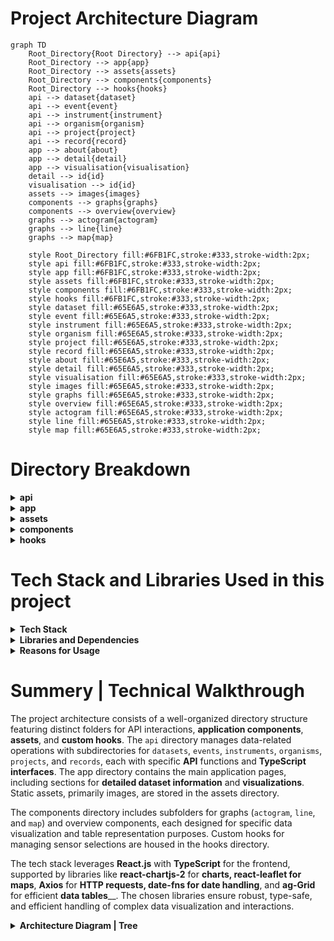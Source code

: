 # Project Architecture Diagram

```mermaid
graph TD
    Root_Directory{Root Directory} --> api{api}
    Root_Directory --> app{app}
    Root_Directory --> assets{assets}
    Root_Directory --> components{components}
    Root_Directory --> hooks{hooks}
    api --> dataset{dataset}
    api --> event{event}
    api --> instrument{instrument}
    api --> organism{organism}
    api --> project{project}
    api --> record{record}
    app --> about{about}
    app --> detail{detail}
    app --> visualisation{visualisation}
    detail --> id{id}
    visualisation --> id{id}
    assets --> images{images}
    components --> graphs{graphs}
    components --> overview{overview}
    graphs --> actogram{actogram}
    graphs --> line{line}
    graphs --> map{map}
    
    style Root_Directory fill:#6FB1FC,stroke:#333,stroke-width:2px;
    style api fill:#6FB1FC,stroke:#333,stroke-width:2px;
    style app fill:#6FB1FC,stroke:#333,stroke-width:2px;
    style assets fill:#6FB1FC,stroke:#333,stroke-width:2px;
    style components fill:#6FB1FC,stroke:#333,stroke-width:2px;
    style hooks fill:#6FB1FC,stroke:#333,stroke-width:2px;
    style dataset fill:#65E6A5,stroke:#333,stroke-width:2px;
    style event fill:#65E6A5,stroke:#333,stroke-width:2px;
    style instrument fill:#65E6A5,stroke:#333,stroke-width:2px;
    style organism fill:#65E6A5,stroke:#333,stroke-width:2px;
    style project fill:#65E6A5,stroke:#333,stroke-width:2px;
    style record fill:#65E6A5,stroke:#333,stroke-width:2px;
    style about fill:#65E6A5,stroke:#333,stroke-width:2px;
    style detail fill:#65E6A5,stroke:#333,stroke-width:2px;
    style visualisation fill:#65E6A5,stroke:#333,stroke-width:2px;
    style images fill:#65E6A5,stroke:#333,stroke-width:2px;
    style graphs fill:#65E6A5,stroke:#333,stroke-width:2px;
    style overview fill:#65E6A5,stroke:#333,stroke-width:2px;
    style actogram fill:#65E6A5,stroke:#333,stroke-width:2px;
    style line fill:#65E6A5,stroke:#333,stroke-width:2px;
    style map fill:#65E6A5,stroke:#333,stroke-width:2px;
```



# Directory Breakdown

<details>
  <summary><strong>api</strong></summary>
  Contains various subdirectories that handle different types of data and interactions:

# Summary of API Directory

## General Structure
### `api.ts`
This file defines the API functions for interacting with the specific type of data-related endpoints:

- **getItems**: Fetches all items (datasets, events, instruments, organisms, projects, or records).
- **getItem**: Fetches a specific item by ID.
- **filterItems**: Filters items based on provided criteria.

### `interface.ts`
This file contains TypeScript interfaces that define the structure of the specific type of data:

- **Item**: Represents the main item structure with relevant fields.
- **Contact**: Represents contact information with fields for `firstName`, `lastName`, `email`, `userid`, and `webpage`.
- **Taxon**: Represents taxonomic coverage including fields for `taxonScientificName`, `taxonCommonName`, and `dyntaxaId`.
- **GeographicWENS**: Represents geographical coverage with coordinates and a description.
- **RangeDateTime**: Represents temporal coverage with `startDatetime` and `endDateTime`.
- **Reference**: Represents bibliographic citation with `DOI` and `title`.

## Specific Subdirectories
Each subdirectory under `api` handles interactions for different types of data and includes the following two key files:
- **dataset**: Handles dataset-related API interactions.
- **event**: Manages event-related API calls.
- **instrument**: Responsible for instrument data API interactions.
- **organism**: Deals with organism-related API calls.
- **project**: Manages project-specific API interactions.
- **record**: Handles record-related API data.

Each subdirectory follows the same structure but is tailored to handle its specific type of data interactions and definitions.

### `apiService.ts`
This file provides the core functions for making HTTP requests using Axios:
- **get**: 
  - **Purpose**: Performs a GET request to the specified endpoint.
  - **Implementation**: 
    - Constructs the full URL using the base URL (`BASE_URL`) and the given endpoint.
    - Uses Axios to send a GET request to this URL.
    - Returns the response data if the request is successful.
    - Catches any errors during the request and returns the error as an `AxiosError` type.
- **post**: 
  - **Purpose**: Performs a POST request to the specified endpoint with an optional request body and parameters.
  - **Implementation**: 
    - Constructs the full URL using the base URL (`BASE_URL`) and the given endpoint.
    - Uses Axios to send a POST request to this URL with the provided body and optional parameters.
    - Sets the `Content-Type` header to `application/json`.
    - Includes optional parameters, defaulting to `{ take: 100 }`.
    - Returns the response data if the request is successful.
    - Catches any errors during the request and returns the error as an `AxiosError` type.

  
</details>

<details>
  <summary><strong>app</strong></summary>
  Contains the main application structure and pages:


***About*** Sub-folder includes:
- **Description**: Renders information about SBDI Biologging tools and its role in managing data from animal sensor systems.
- **API Details**: Provides links to the Biologging Open API and its data model.
- **Contact Information**: Offers contact details for inquiries and contributions.

***Details*** Sub-folder includes:
- **Overview**: Displays detailed information about a specific dataset and available dataset versions with download links.

</details>

<details>
  <summary><strong>assets</strong></summary>
  Contains static assets like images:

  - **images**: Directory for storing image files.
</details>

<details>
  <summary><strong>components</strong></summary>

### ***The overview of each subfolder's components, their functionalities, props, dependencies, and usage.***

## 1. `actogram` Subfolder
**Description**: This subfolder contains components dedicated to visualizing actogram data, representing activity patterns over time. 

### Actogram Component
- **Description**: Fetches actogram data and renders a graph displaying activity patterns.
- **Props**: Accepts an array of event objects (`events`).
- **Dependencies**: Utilizes React, date-fns for date manipulation, and custom API modules for data fetching.
- **Usage**: `<Actogram events={events} />`

### ActogramGraph Component
- **Description**: Renders the actogram graph based on provided data.
- **Props**: Receives data arrays (`data`), a map of month counts (`mCounts`), and the total number of days (`days`).
- **Dependencies**: Utilizes React and react-chartjs-2 for graph rendering.
- **Usage**: `<ActogramGraph data={data} mCounts={mCounts} days={days} />`

## 2. `line` Subfolder
### **Description**: Contains components for displaying line graphs.

### LineGraph Component
- **Description**: Fetches data and renders a line graph displaying sensor data over time.
- **Props**: Accepts an array of event objects (`events`) and the name of the sensor (`sensor`).
- **Dependencies**: Requires React, react-chartjs-2, and custom API modules.
- **Usage**: `<LineGraph events={events} sensor={sensor} />`

## 3. `map` Subfolder
**Description**: Houses components for displaying geographical data on maps, facilitating the visualization of spatial information.

### MapGraph Component
- **Description**: Fetches geographical data and renders a map with markers and polylines.
- **Props**: Receives an array of event objects (`events`).
- **Dependencies**: Depends on React, react-leaflet, and custom API modules for data retrieval.
- **Usage**: `<MapGraph events={events} />`

### MapComponent Component
- **Description**: Renders the Leaflet map and coordinates the rendering of markers and polylines.
- **Props**: Accepts an array of coordinate arrays (`data`).
- **Dependencies**: Utilizes React, react-leaflet, and leaflet library.
- **Usage**: `<MapComponent data={data} />`

### Polylines Component
- **Description**: Renders polylines on the map based on provided coordinate data.
- **Props**: Receives an array of coordinate arrays (`coords`).
- **Dependencies**: Requires React, react-leaflet, and leaflet library.
- **Usage**: `<Polylines coords={coords} />`


# Overview

## 1. `table.tsx` file:

### Description:
This file contains the implementation of a table component (`OverviewTable`) for displaying dataset information. It utilizes the AG Grid component for efficient rendering and management of large datasets.

### Dependencies:
- React: For building the user interface.
- ag-Grid: A feature-rich datagrid library for displaying large datasets in tabular format.
- axios: A promise-based HTTP client for making API requests.
- date-fns: A library for manipulating dates in JavaScript.

### Components:
- `OverviewTable`: Renders a table displaying dataset information with features like sorting, filtering, and row selection.

### Features:
- Error handling: Detects and displays error messages if data loading fails.
- Row selection: Allows users to select a row and trigger a callback function (`onSelect`) with the selected dataset item.
- Cell rendering: Custom rendering of certain cells, such as temporal coverage, for improved readability.
- Grid configuration: Configures default grid options and column definitions for consistent behavior and appearance.

## 2. `Snippet.tsx` file:

### Description:
This file contains the implementation of a snippet component (`OverviewSnippet`) for displaying summarized dataset information. It provides links for accessing detailed information, visualization, and dataset download.

### Dependencies:
- React: For building the user interface.
- Font Awesome: For adding icons to enhance visual representation.

### Components:
- `OverviewSnippet`: Renders a summarized view of dataset information with links for detailed information, visualization, and download.

### Features:
- Dataset overview: Displays basic information about the dataset such as title, description, instruments, and sensors.
- Links: Provides links for accessing more detailed information, visualization, and dataset download.
- Download functionality: Allows users to download the dataset in JSON format.
- Error handling: Handles cases where dataset information is unavailable or incomplete.


</details>

<details>
  <summary><strong>hooks</strong></summary>
  

## Description:
The `hooks` folder contains custom hooks and context providers used for managing sensor selection in visualizations.

## Files:

#### Description:
This file exports a custom hook `useSensorSelection` and a context provider `SensorSelectionProvider` for managing sensor selection.

#### Dependencies:
- React: For building the user interface.

#### Components/Interfaces:
- `SensorSelectionContext`: Context for managing sensor selection state.
- `useSensorSelection`: Custom hook for accessing sensor selection context.
- `SensorSelectionProvider`: Context provider component for managing sensor selection state.

#### Features:
- Context management: Provides a context and custom hook for managing sensor selection state across components.
- Sensor selection update: Allows components to update the selected sensors and trigger re-renders when sensor selection changes.


</details>


# Tech Stack and Libraries Used in this project

<details>
  <summary><strong>Tech Stack</strong></summary>

- **Frontend Framework:** React.js with TypeScript
- **Styling:** CSS (potentially with CSS-in-JS libraries)
- **Data Visualization:** react-chartjs-2 for rendering charts/graphs, react-leaflet for mapping, potentially supplemented by Leaflet library
- **State Management:** React Context API (for managing sensor selection)
- **HTTP Requests:** Axios for making API requests
- **Date Manipulation:** date-fns for handling dates
- **Grid Component:** ag-Grid for displaying large datasets efficiently in tabular format

</details>

<details>
  <summary><strong>Libraries and Dependencies</strong></summary>

- **React:** Chosen for its component-based architecture, reusability, and performance optimizations.
- **TypeScript:** Added type safety and enhanced development experience by catching errors during compile time.
- **react-chartjs-2:** Provided a simple and customizable way to render charts/graphs in React applications.
- **react-leaflet and Leaflet:** Utilized for displaying geographical data on interactive maps, offering flexibility and customization options.
- **Axios:** Used for making HTTP requests to fetch data from APIs, offering a promise-based interface and robust error handling.
- **ag-Grid:** Employed for displaying large datasets efficiently in tabular format, providing features like sorting, filtering, and row selection.
- **date-fns:** Facilitated date manipulation tasks, ensuring consistent handling of temporal data across the application.
- **CSS-in-JS Libraries (potentially):** Styled components are used for styling components, providing scoped styles and enhancing maintainability.

</details>

<details>
  <summary><strong>Reasons for Usage</strong></summary>

- **React.js with TypeScript:** The tech team (Khosiyat, Yuliia, Zuzanna) chose it because of the strong community support, and the ability to build complex UIs with ease while ensuring type safety.
- **react-chartjs-2:** The reasons for choosing this library are: 1) Integration with React. 2) Active Development and Community Support 3) Easy 4) MIT License.
[see the Decision-making process to select alternative visualization libraries](https://github.com/biodiversitydata-se/biologging-sensor-client/blob/develop/design-docs/Decision-Making-Process-Visualization-Librarires-Document.md)
- **react-leaflet and Leaflet:** Suggested by the tech team of Lund University. During the product development process, we, the tech team, saw this library offer powerful mapping capabilities with extensive customization options, ideal for visualizing geographical data.
- **Axios:** Preferred (by Khosiyat, Yuliia, Zuzanna) for its simplicity, flexibility, and built-in support for interceptors, allowing for centralized request and response handling.
- **ag-Grid:** Suggested by Yuliia, Zuzanna for its performance optimizations, extensive feature set, and compatibility with React, making it suitable for handling large datasets efficiently.
- **date-fns:** Chosen for its lightweight nature, comprehensive date manipulation utilities, and TypeScript support, ensuring reliable handling of temporal data.
- **CSS-in-JS Libraries (potentially):** Offered a convenient way to style components with scoped styles, enhancing encapsulation and reusability.

</details>


# Summery | Technical Walkthrough

The project architecture consists of a well-organized directory structure featuring distinct folders for API interactions, **application components**, **assets**, and **custom hooks**. The `api` directory manages data-related operations with subdirectories for `datasets`, `events`, `instruments`, `organisms`, `projects`, and `records`, each with specific **API** functions and **TypeScript interfaces**. The app directory contains the main application pages, including sections for **detailed dataset information** and **visualizations**. Static assets, primarily images, are stored in the assets directory.

The components directory includes subfolders for graphs (`actogram`, `line`, and `map`) and overview components, each designed for specific data visualization and table representation purposes. Custom hooks for managing sensor selections are housed in the hooks directory.

The tech stack leverages **React.js** with **TypeScript** for the frontend, supported by libraries like **react-chartjs-2** for **charts**__, **react-leaflet** for **maps**__, **Axios** for **HTTP requests**__, **date-fns** for **date handling**__, and **ag-Grid** for efficient **data tables**__. The chosen libraries ensure robust, type-safe, and efficient handling of complex data visualization and interactions.

<details>
    <summary><strong>Architecture Diagram | Tree </strong></summary>
    
```plaintext
Root Directory
├───api
│   ├───dataset
│   ├───event
│   ├───instrument
│   ├───organism
│   ├───project
│   └───record
├───app
│   ├───about
│   ├───detail
│   │   └───[id]
│   └───visualisation
│       └───[id]
├───assets
│   └───images
├───components
│   ├───graphs
│   │   ├───actogram
│   │   ├───line
│   │   └───map
│   └───overview
└───hooks
    └───sensorSelectContext
```
</details>
